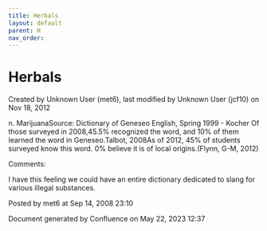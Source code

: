```yaml
---
title: Herbals
layout: default
parent: H
nav_order:
---
```


# Herbals

Created by  Unknown User (met6), last modified by  Unknown User (jcf10) on Nov 18, 2012

n. MarijuanaSource: Dictionary of Geneseo English, Spring 1999 - Kocher Of those surveyed in 2008,45.5% recognized the word, and 10% of them learned the word in Geneseo.Talbot, 2008As of 2012, 45% of students surveyed know this word. 0% believe it is of local origins.(Flynn, G-M, 2012)

Comments:

I have this feeling we could have an entire dictionary dedicated to slang for various illegal substances.  

Posted by met6 at Sep 14, 2008 23:10

Document generated by Confluence on May 22, 2023 12:37


